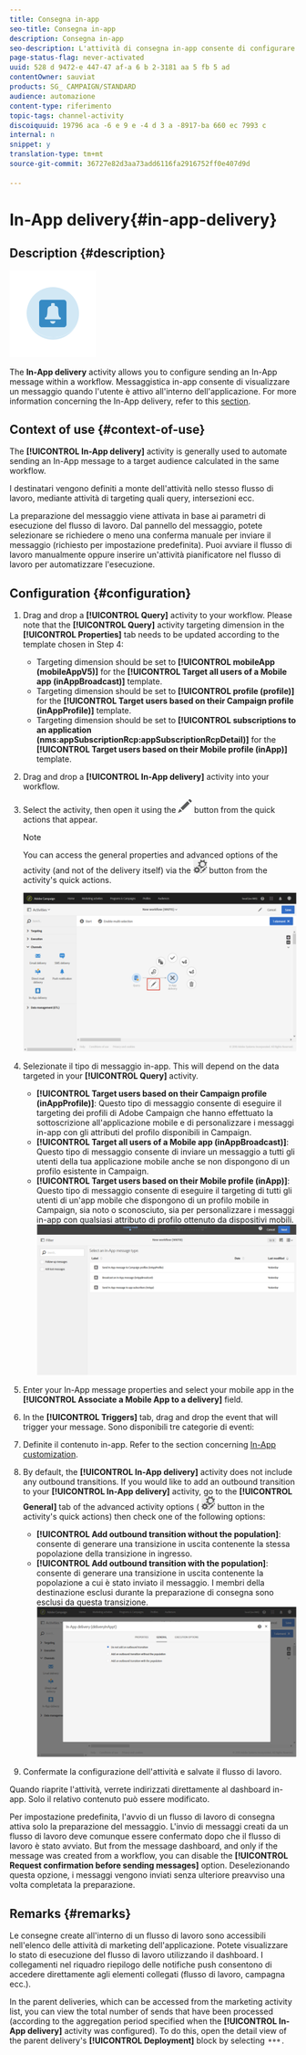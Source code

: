 ```yaml
---
title: Consegna in-app
seo-title: Consegna in-app
description: Consegna in-app
seo-description: L'attività di consegna in-app consente di configurare l'invio di un messaggio in-app all'interno di un flusso di lavoro.
page-status-flag: never-activated
uuid: 528 d 9472-e 447-47 af-a 6 b 2-3181 aa 5 fb 5 ad
contentOwner: sauviat
products: SG_ CAMPAIGN/STANDARD
audience: automazione
content-type: riferimento
topic-tags: channel-activity
discoiquuid: 19796 aca -6 e 9 e -4 d 3 a -8917-ba 660 ec 7993 c
internal: n
snippet: y
translation-type: tm+mt
source-git-commit: 36727e82d3aa73add6116fa2916752ff0e407d9d

---
```



# In-App delivery{#in-app-delivery}

## Description {#description}

![](assets/wkf_in_app_1.png)

The **In-App delivery** activity allows you to configure sending an In-App message within a workflow. Messaggistica in-app consente di visualizzare un messaggio quando l'utente è attivo all'interno dell'applicazione. For more information concerning the In-App delivery, refer to this [section](../../channels/using/about-in-app-messaging.md).

## Context of use {#context-of-use}

The **[!UICONTROL In-App delivery]** activity is generally used to automate sending an In-App message to a target audience calculated in the same workflow.

I destinatari vengono definiti a monte dell'attività nello stesso flusso di lavoro, mediante attività di targeting quali query, intersezioni ecc.

La preparazione del messaggio viene attivata in base ai parametri di esecuzione del flusso di lavoro. Dal pannello del messaggio, potete selezionare se richiedere o meno una conferma manuale per inviare il messaggio (richiesto per impostazione predefinita). Puoi avviare il flusso di lavoro manualmente oppure inserire un'attività pianificatore nel flusso di lavoro per automatizzare l'esecuzione.

## Configuration {#configuration}

1. Drag and drop a **[!UICONTROL Query]** activity to your workflow. Please note that the **[!UICONTROL Query]** activity targeting dimension in the **[!UICONTROL Properties]** tab needs to be updated according to the template chosen in Step 4:

   * Targeting dimension should be set to **[!UICONTROL mobileApp (mobileAppV5)]** for the **[!UICONTROL Target all users of a Mobile app (inAppBroadcast)]** template.
   * Targeting dimension should be set to **[!UICONTROL profile (profile)]** for the **[!UICONTROL Target users based on their Campaign profile (inAppProfile)]** template.
   * Targeting dimension should be set to **[!UICONTROL subscriptions to an application (nms:appSubscriptionRcp:appSubscriptionRcpDetail)]** for the **[!UICONTROL Target users based on their Mobile profile (inApp)]** template.

1. Drag and drop a **[!UICONTROL In-App delivery]** activity into your workflow.
1. Select the activity, then open it using the ![](assets/edit_darkgrey-24px.png) button from the quick actions that appear.

   >[!NOTE]
   >
   >You can access the general properties and advanced options of the activity (and not of the delivery itself) via the ![](assets/dlv_activity_params-24px.png) button from the activity's quick actions.

   ![](assets/wkf_in_app_3.png)

1. Selezionate il tipo di messaggio in-app. This will depend on the data targeted in your **[!UICONTROL Query]** activity.

   * **[!UICONTROL Target users based on their Campaign profile (inAppProfile)]**: Questo tipo di messaggio consente di eseguire il targeting dei profili di Adobe Campaign che hanno effettuato la sottoscrizione all'applicazione mobile e di personalizzare i messaggi in-app con gli attributi del profilo disponibili in Campaign.
   * **[!UICONTROL Target all users of a Mobile app (inAppBroadcast)]**: Questo tipo di messaggio consente di inviare un messaggio a tutti gli utenti della tua applicazione mobile anche se non dispongono di un profilo esistente in Campaign.
   * **[!UICONTROL Target users based on their Mobile profile (inApp)]**: Questo tipo di messaggio consente di eseguire il targeting di tutti gli utenti di un'app mobile che dispongono di un profilo mobile in Campaign, sia noto o sconosciuto, sia per personalizzare i messaggi in-app con qualsiasi attributo di profilo ottenuto da dispositivi mobili.
   ![](assets/wkf_in_app_4.png)

1. Enter your In-App message properties and select your mobile app in the **[!UICONTROL Associate a Mobile App to a delivery]** field.
1. In the **[!UICONTROL Triggers]** tab, drag and drop the event that will trigger your message. Sono disponibili tre categorie di eventi:
1. Definite il contenuto in-app. Refer to the section concerning [In-App customization](../../channels/using/customizing-an-in-app-message.md).
1. By default, the **[!UICONTROL In-App delivery]** activity does not include any outbound transitions. If you would like to add an outbound transition to your **[!UICONTROL In-App delivery]** activity, go to the **[!UICONTROL General]** tab of the advanced activity options ( ![](assets/dlv_activity_params-24px.png) button in the activity's quick actions) then check one of the following options:

   * **[!UICONTROL Add outbound transition without the population]**: consente di generare una transizione in uscita contenente la stessa popolazione della transizione in ingresso.
   * **[!UICONTROL Add outbound transition with the population]**: consente di generare una transizione in uscita contenente la popolazione a cui è stato inviato il messaggio. I membri della destinazione esclusi durante la preparazione di consegna sono esclusi da questa transizione.
   ![](assets/wkf_in_app_5.png)

1. Confermate la configurazione dell'attività e salvate il flusso di lavoro.

Quando riaprite l'attività, verrete indirizzati direttamente al dashboard in-app. Solo il relativo contenuto può essere modificato.

Per impostazione predefinita, l'avvio di un flusso di lavoro di consegna attiva solo la preparazione del messaggio. L'invio di messaggi creati da un flusso di lavoro deve comunque essere confermato dopo che il flusso di lavoro è stato avviato. But from the message dashboard, and only if the message was created from a workflow, you can disable the **[!UICONTROL Request confirmation before sending messages]** option. Deselezionando questa opzione, i messaggi vengono inviati senza ulteriore preavviso una volta completata la preparazione.

## Remarks {#remarks}

Le consegne create all'interno di un flusso di lavoro sono accessibili nell'elenco delle attività di marketing dell'applicazione. Potete visualizzare lo stato di esecuzione del flusso di lavoro utilizzando il dashboard. I collegamenti nel riquadro riepilogo delle notifiche push consentono di accedere direttamente agli elementi collegati (flusso di lavoro, campagna ecc.).

In the parent deliveries, which can be accessed from the marketing activity list, you can view the total number of sends that have been processed (according to the aggregation period specified when the **[!UICONTROL In-App delivery]** activity was configured). To do this, open the detail view of the parent delivery's **[!UICONTROL Deployment]** block by selecting ![](assets/wkf_dlv_detail_button.png).
